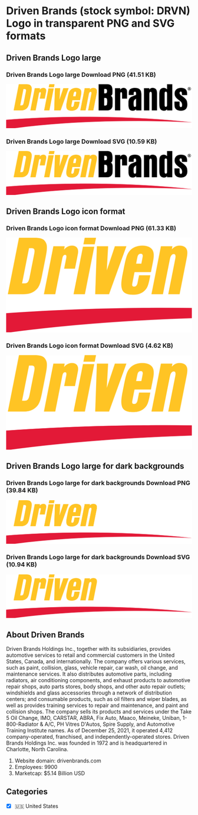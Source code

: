 # Driven Brands (stock symbol: DRVN) Logo in transparent PNG and SVG formats

## Driven Brands Logo large

### Driven Brands Logo large Download PNG (41.51 KB)

![Driven Brands Logo large Download PNG (41.51 KB)](/img/orig/DRVN_BIG-048a975e.png)

### Driven Brands Logo large Download SVG (10.59 KB)

![Driven Brands Logo large Download SVG (10.59 KB)](/img/orig/DRVN_BIG-138605c4.svg)

## Driven Brands Logo icon format

### Driven Brands Logo icon format Download PNG (61.33 KB)

![Driven Brands Logo icon format Download PNG (61.33 KB)](/img/orig/DRVN-ab322c50.png)

### Driven Brands Logo icon format Download SVG (4.62 KB)

![Driven Brands Logo icon format Download SVG (4.62 KB)](/img/orig/DRVN-349f8960.svg)

## Driven Brands Logo large for dark backgrounds

### Driven Brands Logo large for dark backgrounds Download PNG (39.84 KB)

![Driven Brands Logo large for dark backgrounds Download PNG (39.84 KB)](/img/orig/DRVN_BIG.D-efbd3bcd.png)

### Driven Brands Logo large for dark backgrounds Download SVG (10.94 KB)

![Driven Brands Logo large for dark backgrounds Download SVG (10.94 KB)](/img/orig/DRVN_BIG.D-c5d04b70.svg)

## About Driven Brands

Driven Brands Holdings Inc., together with its subsidiaries, provides automotive services to retail and commercial customers in the United States, Canada, and internationally. The company offers various services, such as paint, collision, glass, vehicle repair, car wash, oil change, and maintenance services. It also distributes automotive parts, including radiators, air conditioning components, and exhaust products to automotive repair shops, auto parts stores, body shops, and other auto repair outlets; windshields and glass accessories through a network of distribution centers; and consumable products, such as oil filters and wiper blades, as well as provides training services to repair and maintenance, and paint and collision shops. The company sells its products and services under the Take 5 Oil Change, IMO, CARSTAR, ABRA, Fix Auto, Maaco, Meineke, Uniban, 1-800-Radiator & A/C, PH Vitres D'Autos, Spire Supply, and Automotive Training Institute names. As of December 25, 2021, it operated 4,412 company-operated, franchised, and independently-operated stores. Driven Brands Holdings Inc. was founded in 1972 and is headquartered in Charlotte, North Carolina.

1. Website domain: drivenbrands.com
2. Employees: 9900
3. Marketcap: $5.14 Billion USD


## Categories
- [x] 🇺🇸 United States
